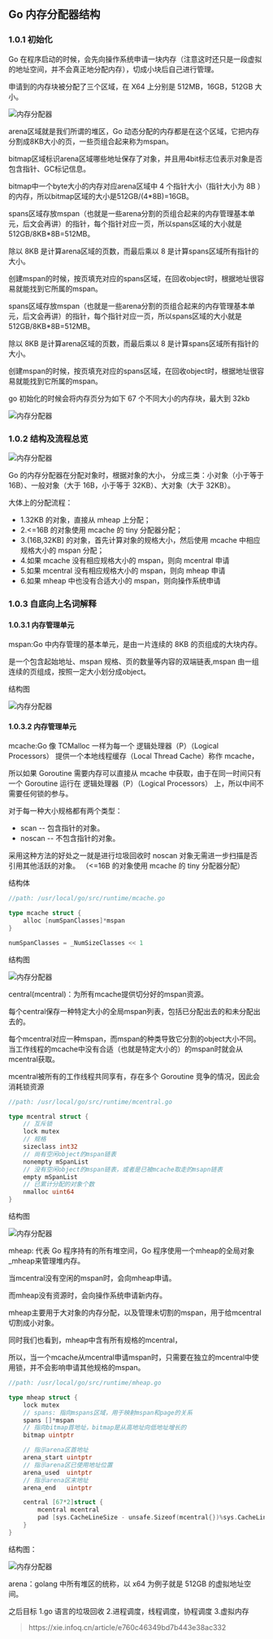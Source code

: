 ## Go 内存分配器结构

### 1.0.1 初始化

Go 在程序启动的时候，会先向操作系统申请一块内存（注意这时还只是一段虚拟的地址空间，并不会真正地分配内存），切成小块后自己进行管理。

申请到的内存块被分配了三个区域，在 X64 上分别是 512MB，16GB，512GB 大小。

![内存分配器](./img/allocator_01.jpeg)

arena区域就是我们所谓的堆区，Go 动态分配的内存都是在这个区域，它把内存分割成8KB大小的页，一些页组合起来称为mspan。

bitmap区域标识arena区域哪些地址保存了对象，并且用4bit标志位表示对象是否包含指针、GC标记信息。

bitmap中一个byte大小的内存对应arena区域中 4 个指针大小（指针大小为 8B ）的内存，所以bitmap区域的大小是512GB/(4*8B)=16GB。

spans区域存放mspan（也就是一些arena分割的页组合起来的内存管理基本单元，后文会再讲）的指针，每个指针对应一页，所以spans区域的大小就是512GB/8KB*8B=512MB。

除以 8KB 是计算arena区域的页数，而最后乘以 8 是计算spans区域所有指针的大小。

创建mspan的时候，按页填充对应的spans区域，在回收object时，根据地址很容易就能找到它所属的mspan。

spans区域存放mspan（也就是一些arena分割的页组合起来的内存管理基本单元，后文会再讲）的指针，每个指针对应一页，所以spans区域的大小就是512GB/8KB*8B=512MB。

除以 8KB 是计算arena区域的页数，而最后乘以 8 是计算spans区域所有指针的大小。

创建mspan的时候，按页填充对应的spans区域，在回收object时，根据地址很容易就能找到它所属的mspan。

go 初始化的时候会将内存页分为如下 67 个不同大小的内存块，最大到 32kb

![内存分配器](./img/allocator_02.png)

### 1.0.2 结构及流程总览

![内存分配器](./img/allocator_03.png)

Go 的内存分配器在分配对象时，根据对象的大小， 分成三类：小对象（小于等于 16B）、一般对象（大于 16B，小于等于 32KB）、大对象（大于 32KB）。

大体上的分配流程：
- 1.32KB 的对象，直接从 mheap 上分配；
- 2.<=16B 的对象使用 mcache 的 tiny 分配器分配；
- 3.(16B,32KB] 的对象，首先计算对象的规格大小，然后使用 mcache 中相应规格大小的 mspan 分配；
- 4.如果 mcache 没有相应规格大小的 mspan，则向 mcentral 申请
- 5.如果 mcentral 没有相应规格大小的 mspan，则向 mheap 申请
- 6.如果 mheap 中也没有合适大小的 mspan，则向操作系统申请

### 1.0.3 自底向上名词解释

#### 1.0.3.1 内存管理单元

mspan:Go 中内存管理的基本单元，是由一片连续的 8KB 的页组成的大块内存。

是一个包含起始地址、mspan 规格、页的数量等内容的双端链表,mspan 由一组连续的页组成，按照一定大小划分成object。

结构图

![内存分配器](./img/allocator_04.png)

#### 1.0.3.2 内存管理单元

mcache:Go 像 TCMalloc 一样为每一个 逻辑处理器（P）（Logical Processors） 提供一个本地线程缓存（Local Thread Cache）称作 mcache，

所以如果 Goroutine 需要内存可以直接从 mcache 中获取，由于在同一时间只有一个 Goroutine 运行在 逻辑处理器（P）（Logical Processors） 上，所以中间不需要任何锁的参与。

对于每一种大小规格都有两个类型：
- scan -- 包含指针的对象。
- noscan -- 不包含指针的对象。

采用这种方法的好处之一就是进行垃圾回收时 noscan 对象无需进一步扫描是否引用其他活跃的对象。 （<=16B 的对象使用 mcache 的 tiny 分配器分配）

结构体

```go
//path: /usr/local/go/src/runtime/mcache.go

type mcache struct {
    alloc [numSpanClasses]*mspan
}

numSpanClasses = _NumSizeClasses << 1
```

结构图

![内存分配器](./img/allocator_05.png)

central(mcentral)：为所有mcache提供切分好的mspan资源。

每个central保存一种特定大小的全局mspan列表，包括已分配出去的和未分配出去的。

每个mcentral对应一种mspan，而mspan的种类导致它分割的object大小不同。当工作线程的mcache中没有合适（也就是特定大小的）的mspan时就会从mcentral获取。

mcentral被所有的工作线程共同享有，存在多个 Goroutine 竞争的情况，因此会消耗锁资源

```go
//path: /usr/local/go/src/runtime/mcentral.go

type mcentral struct {
    // 互斥锁
    lock mutex 
    // 规格
    sizeclass int32 
    // 尚有空闲object的mspan链表
    nonempty mSpanList 
    // 没有空闲object的mspan链表，或者是已被mcache取走的msapn链表
    empty mSpanList 
    // 已累计分配的对象个数
    nmalloc uint64 
}
```

结构图

![内存分配器](./img/allocator_06.png)

mheap: 代表 Go 程序持有的所有堆空间，Go 程序使用一个mheap的全局对象_mheap来管理堆内存。

当mcentral没有空闲的mspan时，会向mheap申请。 

而mheap没有资源时，会向操作系统申请新内存。

mheap主要用于大对象的内存分配，以及管理未切割的mspan，用于给mcentral切割成小对象。

同时我们也看到，mheap中含有所有规格的mcentral，

所以，当一个mcache从mcentral申请mspan时，只需要在独立的mcentral中使用锁，并不会影响申请其他规格的mspan。

```go
//path: /usr/local/go/src/runtime/mheap.go

type mheap struct {
    lock mutex
    // spans: 指向mspans区域，用于映射mspan和page的关系
    spans []*mspan 
    // 指向bitmap首地址，bitmap是从高地址向低地址增长的
    bitmap uintptr 

    // 指示arena区首地址
    arena_start uintptr 
    // 指示arena区已使用地址位置
    arena_used  uintptr 
    // 指示arena区末地址
    arena_end   uintptr 

    central [67*2]struct {
        mcentral mcentral
        pad [sys.CacheLineSize - unsafe.Sizeof(mcentral{})%sys.CacheLineSize]byte
    }
}
```

结构图：

![内存分配器](./img/allocator_07.png)

arena：golang 中所有堆区的统称，以 x64 为例子就是 512GB 的虚拟地址空间。

之后目标
1.go 语言的垃圾回收
2.进程调度，线程调度，协程调度
3.虚拟内存 

<blockquote>
https://xie.infoq.cn/article/e760c46349bd7b443e38ac332
</blockquote>


